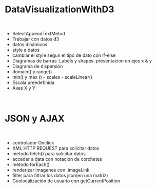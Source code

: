 <html>
  <body>
    <h1> DataVisualizationWithD3 </h1>
<br>
    <div>
    <ul>
      <li>SelectAppendTextMetod </li>
      <li>Trabajar con datos d3</li>
      <li> datos dinámicos </li>
      <li>style a datos</li>
      <li> cambiar el style segun el tipo de dato con if-else</li>
      <li> Diagramas de barras. Labels y shapes. presentacion en ejes x & y</li>
      <li> Diagrama de dispersión </li>
      <li>domain() y range()</li>
      <li>min() y max ()  - scales - scaleLinear() </li>
      <li> Escala preedefinida</li>
      <li> Axes X y Y</li>
      </ul>
    </div>
 <br>
     <h1> JSON y AJAX </h1>
 <br>
      <div>
        <ul>
          <li> controlador Onclick </li>
          <li> XML HTTP REQUEST para solicitar datos</li>
          <li> metodo fetch() para solicitar datos</li>
          <li> acceder a data con notacion de corchetes</li>
          <li> metodo forEach() </li>
          <li> renderizar imagenes con .imageLink </li>
          <li>filter para filtrar los datos json(en una matriz)</li>
          <li> Geolocalización de usuario con getCurrentPosition </li>
</ul> 
    </div>
      </body>
  </html>
